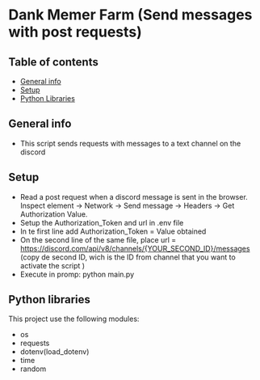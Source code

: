 # Dank Memer Farm (Send messages with post requests)

## Table of contents
* [General info](#general-info)
* [Setup](#setup)
* [Python Libraries](#pytho-libraries)

## General info
* This script sends requests with messages to a text channel on the discord 

## Setup
* Read a post request when a discord message is sent in the browser. Inspect element -> Network -> Send message -> Headers -> Get Authorization Value.
* Setup the Authorization_Token and url in .env file
* In te first line add Authorization_Token = Value obtained
* On the second line of the same file, place url = https://discord.com/api/v8/channels/{YOUR_SECOND_ID}/messages (copy de second ID, wich is the ID from channel that you want to activate the script )
* Execute in promp: python main.py

## Python libraries
This project use the following modules:
* os
* requests
* dotenv(load_dotenv)
* time
* random
